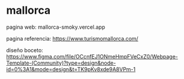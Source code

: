 # mallorca



pagina web:
mallorca-smoky.vercel.app


pagina referencia:
https://www.turismomallorca.com/


diseño boceto:
https://www.figma.com/file/OCcnfEJ1ONmeHmpFVeCxZ0/Webpage-Template-(Community)?type=design&node-id=0%3A1&mode=design&t=TK9pKv8xde9A8VPm-1

